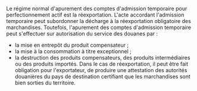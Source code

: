 Le régime normal d'apurement des comptes d'admission
temporaire pour perfectionnement actif est la réexportation. L'acte
accordant l'admission temporaire peut subordonner la décharge à la
réexportation obligatoire des marchandises.
Toutefois, l'apurement des comptes d'admission temporaire peut
s'effectuer sur autorisation du service des douanes par :
- la mise en entrepôt du produit compensateur ;
- la mise à la consommation à titre exceptionnel ;
- la destruction des produits compensateurs, des produits intermédiaires
ou des produits importés.
Dans le cas de réexportation, il peut être fait obligation pour
l'exportateur, de produire une attestation des autorités douanières du
pays de destination certifiant que les marchandises sont bien sorties du
territoire.
